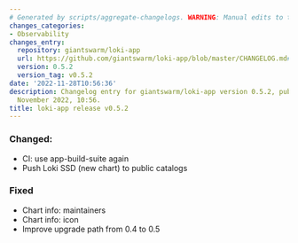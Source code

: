 ```yaml
---
# Generated by scripts/aggregate-changelogs. WARNING: Manual edits to this files will be overwritten.
changes_categories:
- Observability
changes_entry:
  repository: giantswarm/loki-app
  url: https://github.com/giantswarm/loki-app/blob/master/CHANGELOG.md#052---2022-11-28
  version: 0.5.2
  version_tag: v0.5.2
date: '2022-11-28T10:56:36'
description: Changelog entry for giantswarm/loki-app version 0.5.2, published on 28
  November 2022, 10:56.
title: loki-app release v0.5.2
---
```


### Changed:
- CI: use app-build-suite again
- Push Loki SSD (new chart) to public catalogs
### Fixed
- Chart info: maintainers
- Chart info: icon
- Improve upgrade path from 0.4 to 0.5
